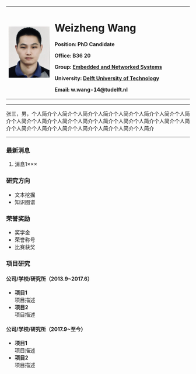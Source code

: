 <div>
<table border="0">
  <tr>
    <td width="25%">
      <img src="/photo.jpg" width="100%">
    </td>
    <td width="75%">
      <h1>Weizheng Wang</h1>
      <p><b>Position: PhD Candidate</b></p>
      <p><b>Office: B36 20</b></p>
      <p><b>Group: <a href="https://www.tudelft.nl/ewi/over-de-faculteit/afdelingen/software-technology/embedded-and-networked-systems/">Embedded and Networked Systems</a></b></p>
      <p><b>University: <a href="https://www.tudelft.nl/">Delft University of Technology</a></b></p>
      <p><b>Email: w.wang-14@tudelft.nl</b></p>
    </td>  
  </tr>
</table>
</div>

---

张三，男，个人简介个人简介个人简介个人简介个人简介个人简介个人简介个人简介个人简介个人简介个人简介个人简介个人简介个人简介个人简介个人简介个人简介个人简介个人简介个人简介个人简介个人简介个人简介个人简介

---

### 最新消息
1. 消息1×××

### 研究方向
- 文本挖掘
- 知识图谱

### 荣誉奖励
- 奖学金
- 荣誉称号
- 比赛获奖

### 项目研究
#### 公司/学校/研究所（2013.9~2017.6）
- **项目1**  
项目描述
- **项目2**  
项目描述

#### 公司/学校/研究所（2017.9~至今）
- **项目1**  
项目描述
- **项目2**  
项目描述
